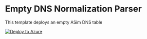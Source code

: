 # Empty DNS Normalization Parser

This template deploys an empty ASim DNS table 

[![Deploy to Azure](https://aka.ms/deploytoazurebutton)](https://portal.azure.com/#create/Microsoft.Template/uri/https%3A%2F%2Fraw.githubusercontent.com%2FAzure%2FAzure-Sentinel%2Fmaster%2FParsers%2FNormalized%20Schema%20-%20DNS%20Events%2FARM%2FemptyimDns%2FemptyimDns.json)
